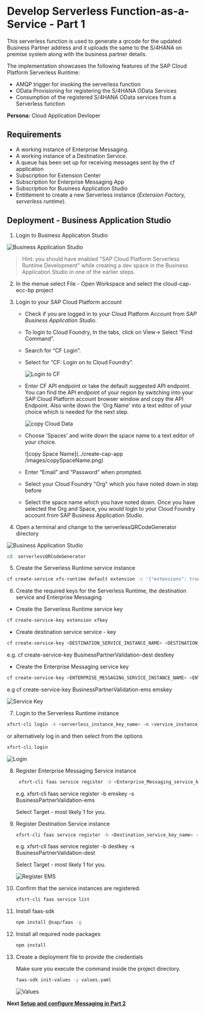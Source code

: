 # Develop Serverless Function-as-a-Service - Part 1

This serverless function is used to generate a qrcode for the updated Business Partner address and it uploads the same to the S/4HANA on premise system along with the business partner details.

The implementation showcases the following features of the SAP Cloud Platform Serverless Runtime:

  - AMQP trigger for invoking the serverless function
  - OData Provisioning for registering the S/4HANA OData Services
  - Consumption of the registered S/4HANA OData services from a Serverless function

**Persona:** Cloud Application Devloper

## Requirements

* A working instance of Enterprise Messaging.
* A working instance of a Destination Service.
* A queue has been set up for receiving messages sent by the cf application
* Subscription for Extension Center
* Subscription for Enterprise Messaging App
* Subscription for Business Application Studio
* Entitlement to create a new Serverless instance (*Extension Factory, serverless runtime*).

## Deployment - Business Application Studio

1. Login to Business Application Studio

![Business Application Studio](./images/serverless11.png)

>Hint: you should have enabled "SAP Cloud Platform Serverless Runtime Development" while creating a dev space in the Business Application Studio in one of the earlier steps. 

2. In the menue select File - Open Workspace and select the cloud-cap-ecc-bp project 
3. Login to your SAP Cloud Platform account

   * Check if you are logged in to your Cloud Platform Account from *SAP Business Application Studio*.
     
   * To login to Cloud Foundry, In the tabs, click on View-> Select “Find Command”.
    
   * Search for “CF Login”.
    
   * Select for “CF: Login on to Cloud Foundry”.
     
     ![Login to CF](../create-cap-app/images/loginToCF.png) 
    
   * Enter CF API endpoint or take the default suggested API endpoint. You can find the API endpoint of your region by switching into your SAP Cloud Platform account browser window and copy the API Endpoint. Also write down the 'Org Name' into a text editor of your choice which is needed for the next step.  

     ![copy Cloud Data](../create-cap-app/images/copyCloudData.png)
    
   * Choose 'Spaces' and write down the space name to a text editor of your choice. 

     ![copy Space Name](../create-cap-app   /images/copySpaceName.png)
     
   * Enter “Email” and “Password” when prompted.
   * Select your Cloud Foundry "Org" which you have noted down in step before 
   * Select the space name which you have noted down. Once you have selected the Org and Space, you would login to your Cloud Foundry account from SAP Business Application Studio.
 
4. Open a terminal and change to the serverlessQRCodeGenerator directory

![Business Application Studio](./images/serverless12.png)

```bash
cd  serverlessQRCodeGenerator
```
 
5. Create the Serverless Runtime service instance

```bash
cf create-service xfs-runtime default extension -c '{"extensions": true, "odp": true}'
```

6. Create the required keys for the Serverless Runtime, the destination service and Enterprise Messaging


- Create the Serverless Runtime service key

```bash
cf create-service-key extension xfkey
```
 
- Create destination service service - key
 
```bash
cf create-service-key <DESTINATION_SERVICE_INSTANCE_NAME> <DESTINATION_SERVICE_KEY_NAME>
```
e.g. cf create-service-key BusinessPartnerValidation-dest destkey

- Create the Enterprise Messaging service key

```bash
cf create-service-key <ENTERPRISE_MESSAGING_SERVICE_INSTANCE_NAME> <ENTERPRISE_MESSAGING_SERVICE_KEY_NAME>
```
e.g cf create-service-key BusinessPartnerValidation-ems emskey

![Service Key](./images/serverless13.png)

7. Login to the Serverless Runtime instance

```bash
xfsrt-cli login -k <serverless_instance_key_name> -n <service_instance_name>
```

or alternatively log in and then select from the options

```bash
xfsrt-cli login
```

![Login](./images/serverless14.png)

8. Register Enterprise Messaging Service instance

     ```bash
      xfsrt-cli faas service register -b <Enterprise_Messaging_service_key_name> -s <Enterprise_Message_instance_name>
     ```
    e.g.  xfsrt-cli faas service register -b emskey -s BusinessPartnerValidation-ems

    Select Target - most likely 1 for you.

9. Register Destination Service instance

    ```bash
    xfsrt-cli faas service register -b <Destination_service_key_name> -s <sDestination_instance_name>
    ```
    e.g. xfsrt-cli faas service register -b destkey -s BusinessPartnerValidation-dest

    Select Target - most likely 1 for you.

    ![Register EMS](./images/serverless15.png)

10. Confirm that the service instances are registered.

    ```bash
    xfsrt-cli faas service list  
    ```

11. Install faas-sdk

    ```bash
    npm install @sap/faas -g
    ```

12. Install all required node packages

    ```bash
    npm install
    ```

13. Create a deployment file to provide the credentials 

    Make sure you execute the command inside the project directory.

    ```bash
    faas-sdk init-values -y values.yaml
    ```

    ![Values](./images/serverless16.png)


**Next [Setup and configure Messaging in Part 2](setup-serverless.md)**
